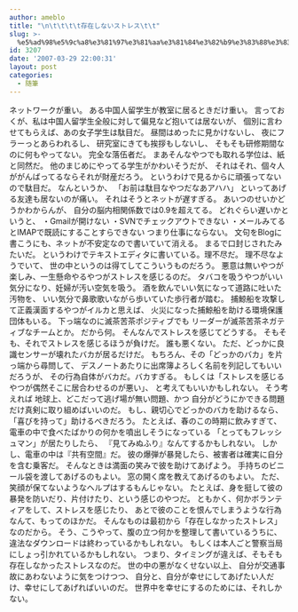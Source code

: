 ```yaml
---
author: ameblo
title: "\n\t\t\t\t存在しないストレス\t\t"
slug: >-
  %e5%ad%98%e5%9c%a8%e3%81%97%e3%81%aa%e3%81%84%e3%82%b9%e3%83%88%e3%83%ac%e3%82%b9
id: 3207
date: '2007-03-29 22:00:31'
layout: post
categories:
  - 随筆
---
```


ネットワークが重い。 ある中国人留学生が教室に居るときだけ重い。 言っておくが、私は中国人留学生全般に対して偏見など抱いては居ないが、 個別に言わせてもらえば、あの女子学生は駄目だ。 昼間はめったに見かけないし、 夜にフラーっとあらわれるし、 研究室にきても挨拶もしないし、 そもそも研修期間なのに何もやってない。 完全な落伍者だ。 まあそんなやつでも取れる学位は、紙と同然だ。 他のまじめにやってる学生がかわいそうだが、 それはそれ、個々人ががんばってるならそれが財産だろう。 というわけで見るからに頑張ってないので駄目だ。 なんというか、 「お前は駄目なやつだなあアハハ」 といってあげる友達も居ないのが痛い。 それはそうとネットが遅すぎる。 あいつのせいかどうかわからんが、 自分の脳内相関係数では0.9を超えてる。 どれぐらい遅いかというと、 ・Gmailが開けない ・SVNでチェックアウトできない ・メールみてるとIMAPで既読にすることすらできない つまり仕事にならない。 文句をBlogに書こうにも、ネットが不安定なので書いていて消える。 まるで口封じされたみたいだ。 というわけでテキストエディタに書いている。理不尽だ。 理不尽なようでいて、 世の中というのは得てしてこういうものだろう。 悪意は無いやつが楽しみ、一生懸命やるやつがストレスを感じるのだ。 タバコを吸うやつがいい気分になり、妊婦が汚い空気を吸う。 酒を飲んでいい気になって道路に吐いた汚物を、 いい気分で鼻歌歌いながら歩いていた歩行者が踏む。 捕鯨船を攻撃して正義漢面するやつがイルカと思えば、 火災になった捕鯨船を助ける環境保護団体もいる。 下っ端なのに滅茶苦茶ポジティブでも リーダーが滅茶苦茶ネガティブなチームとか。 だから何。 そんなんでストレスを感じてどうする。 そもそも、それでストレスを感じるほうが負けだ。 誰も悪くない。 ただ、どっかに良識センサーが壊れたバカが居るだけだ。 もちろん、その「どっかのバカ」を片っ端から尋問して、 デスノートあたりに出席簿よろしく名前を列記してもいいだろうが、 その行為自体がバカだ。バカすぎる。 もしくは「ストレスを感じるやつが偶然そこに居合わせるのが悪い」、 と考えてもいいかもしれない。 そう考えれば 地球上、どこだって逃げ場が無い問題、かつ 自分がどうにかできる問題だけ真剣に取り組めばいいのだ。 もし、親切心でどっかのバカを助けるなら、 「喜びを持って」助けるべきだろう。 たとえば、春のこの時期に飲みすぎて、 電車の中で食べたばかりの何かを噴出しそうになっている 「とってもフレッシュマン」が居たりしたら、 『見てみぬふり』なんてするかもしれない。 しかし、電車の中は『共有空間』だ。 彼の爆弾が暴発したら、被害者は確実に自分を含む乗客だ。 そんなときは満面の笑みで彼を助けてあげよう。 手持ちのビニール袋を渡してあげるのもよい。 窓の開く席を教えてあげるのもよい。 ただ、笑顔が保てないようなヘルプはするもんじゃない。 たとえば、身を挺して彼の暴発を防いだり、片付けたり、という感じのやつだ。 ともかく、何かボランティアをして、ストレスを感じたり、 あとで彼のことを恨んでしまうような行為なんて、もってのほかだ。 そんなものは最初から「存在しなかったストレス」なのだから。 そう、こうやって、腹の立つ何かを整理して書いているうちに、 違法なダウンロードは終わっているかもしれない。 もしくは本人ごと警察当局にしょっ引かれているかもしれない。 つまり、タイミングが違えば、そもそも存在しなかったストレスなのだ。 世の中の悪がなくせない以上、 自分が交通事故にあわないように気をつけつつ、 自分と、自分が幸せにしてあげたい人だけ、幸せにしてあげればいいのだ。 世界中を幸せにするのためには、それしかない。